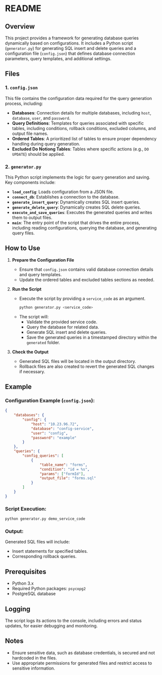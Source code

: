 # README

## Overview
This project provides a framework for generating database queries dynamically based on configurations. It includes a Python script (`generator.py`) for generating SQL insert and delete queries and a configuration file (`config.json`) that defines database connection parameters, query templates, and additional settings.

## Files

### 1. `config.json`
This file contains the configuration data required for the query generation process, including:

- **Databases**: Connection details for multiple databases, including `host`, `database`, `user`, and `password`.
- **Query Definitions**: Templates for queries associated with specific tables, including conditions, rollback conditions, excluded columns, and output file names.
- **Ordered Tables**: A prioritized list of tables to ensure proper dependency handling during query generation.
- **Excluded Do Notiong Tables**: Tables where specific actions (e.g., `DO UPDATE`) should be applied.

### 2. `generator.py`
This Python script implements the logic for query generation and saving. Key components include:

- **`load_config`**: Loads configuration from a JSON file.
- **`connect_db`**: Establishes a connection to the database.
- **`generate_insert_query`**: Dynamically creates SQL insert queries.
- **`generate_delete_query`**: Dynamically creates SQL delete queries.
- **`execute_and_save_queries`**: Executes the generated queries and writes them to output files.
- **`main`**: The entry point of the script that drives the entire process, including reading configurations, querying the database, and generating query files.

## How to Use

1. **Prepare the Configuration File**
   - Ensure that `config.json` contains valid database connection details and query templates.
   - Update the ordered tables and excluded tables sections as needed.

2. **Run the Script**
   - Execute the script by providing a `service_code` as an argument.
     ```bash
     python generator.py <service_code>
     ```
   - The script will:
     - Validate the provided service code.
     - Query the database for related data.
     - Generate SQL insert and delete queries.
     - Save the generated queries in a timestamped directory within the `generated` folder.

3. **Check the Output**
   - Generated SQL files will be located in the output directory.
   - Rollback files are also created to revert the generated SQL changes if necessary.

## Example

### Configuration Example (`config.json`):
```json
{
    "databases": {
        "config": {
            "host": "10.23.96.72",
            "database": "config-service",
            "user": "config",
            "password": "example"
        }
    },
    "queries": {
        "config_queries": [
            {
                "table_name": "forms",
                "condition": "id = %s",
                "params": ["formId"],
                "output_file": "forms.sql"
            }
        ]
    }
}
```

### Script Execution:
```bash
python generator.py demo_service_code
```

### Output:
Generated SQL files will include:
- Insert statements for specified tables.
- Corresponding rollback queries.

## Prerequisites

- Python 3.x
- Required Python packages: `psycopg2`
- PostgreSQL database

## Logging
The script logs its actions to the console, including errors and status updates, for easier debugging and monitoring.

## Notes
- Ensure sensitive data, such as database credentials, is secured and not hardcoded in the files.
- Use appropriate permissions for generated files and restrict access to sensitive information.

